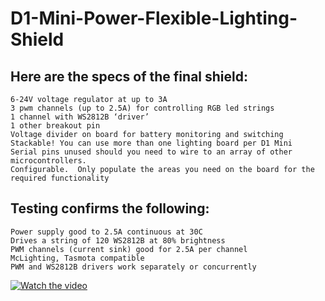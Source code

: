# D1-Mini-Power-Flexible-Lighting-Shield

## Here are the specs of the final shield:

	6-24V voltage regulator at up to 3A
	3 pwm channels (up to 2.5A) for controlling RGB led strings
	1 channel with WS2812B ‘driver’
	1 other breakout pin
	Voltage divider on board for battery monitoring and switching
	Stackable! You can use more than one lighting board per D1 Mini
	Serial pins unused should you need to wire to an array of other microcontrollers.
	Configurable.  Only populate the areas you need on the board for the required functionality

## Testing confirms the following:

	Power supply good to 2.5A continuous at 30C
	Drives a string of 120 WS2812B at 80% brightness
	PWM channels (current sink) good for 2.5A per channel
	McLighting, Tasmota compatible
	PWM and WS2812B drivers work separately or concurrently

[![Watch the video](https://img.youtube.com/vi/jdQjJ58oq-U/maxresdefault.jpg)](https://youtu.be/jdQjJ58oq-U)
